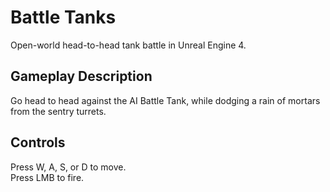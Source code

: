 # Battle Tanks
Open-world head-to-head tank battle in Unreal Engine 4.  

## Gameplay Description
Go head to head against the AI Battle Tank, while dodging a rain of mortars from the sentry turrets.

## Controls
Press W, A, S, or D to move.  
Press LMB to fire.  
